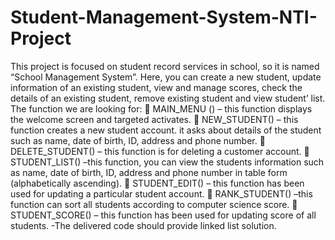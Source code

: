 # Student-Management-System-NTI-Project
This project is focused on student record services in school, so it is named “School Management System”. Here, you can create a new student, update information of an existing student, view and manage scores, check the details of an existing student, remove existing student and view student’ list. The function we are looking for:  MAIN_MENU () – this function displays the welcome screen and targeted activates.  NEW_STUDENT() – this function creates a new student account. it asks about details of the student such as name, date of birth, ID, address and phone number.  DELETE_STUDENT() – this function is for deleting a customer account.  STUDENT_LIST() –this function, you can view the students information such as name, date of birth, ID, address and phone number in table form (alphabetically ascending).  STUDENT_EDIT() – this function has been used for updating a particular student account.  RANK_STUDENT() –this function can sort all students according to computer science score.  STUDENT_SCORE() – this function has been used for updating score of all students. -The delivered code should provide  linked list solution.
